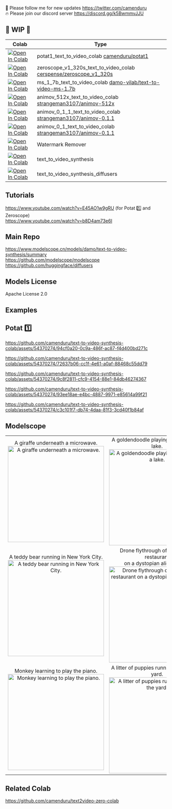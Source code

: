 🐣 Please follow me for new updates https://twitter.com/camenduru <br />
🔥 Please join our discord server https://discord.gg/k5BwmmvJJU

## 🚦 WIP 🚦

| Colab | Type
| --- | --- |
[![Open In Colab](https://colab.research.google.com/assets/colab-badge.svg)](https://colab.research.google.com/github/camenduru/text-to-video-synthesis-colab/blob/main/potat1_text_to_video_colab.ipynb) | potat1_text_to_video_colab [camenduru/potat1](https://huggingface.co/camenduru/potat1)
[![Open In Colab](https://colab.research.google.com/assets/colab-badge.svg)](https://colab.research.google.com/github/camenduru/text-to-video-synthesis-colab/blob/main/zeroscope_v1_320s_text_to_video_colab.ipynb) | zeroscope_v1_320s_text_to_video_colab [cerspense/zeroscope_v1_320s](https://huggingface.co/cerspense/zeroscope_v1_320s)
[![Open In Colab](https://colab.research.google.com/assets/colab-badge.svg)](https://colab.research.google.com/github/camenduru/text-to-video-synthesis-colab/blob/main/ms_1_7b_text_to_video_colab.ipynb) | ms_1_7b_text_to_video_colab [damo-vilab/text-to-video-ms-1.7b](https://huggingface.co/damo-vilab/text-to-video-ms-1.7b)
[![Open In Colab](https://colab.research.google.com/assets/colab-badge.svg)](https://colab.research.google.com/github/camenduru/text-to-video-synthesis-colab/blob/main/animov_512x_text_to_video_colab.ipynb) | animov_512x_text_to_video_colab [strangeman3107/animov-512x](https://huggingface.co/strangeman3107/animov-512x)
[![Open In Colab](https://colab.research.google.com/assets/colab-badge.svg)](https://colab.research.google.com/github/camenduru/text-to-video-synthesis-colab/blob/main/animov_0_1_1_text_to_video_colab.ipynb) | animov_0_1_1_text_to_video_colab [strangeman3107/animov-0.1.1](https://huggingface.co/strangeman3107/animov-0.1.1)
[![Open In Colab](https://colab.research.google.com/assets/colab-badge.svg)](https://colab.research.google.com/github/camenduru/text-to-video-synthesis-colab/blob/main/animov_0_1_text_to_video_colab.ipynb) | animov_0_1_text_to_video_colab [strangeman3107/animov-0.1.1](https://huggingface.co/strangeman3107/animov-0.1)
[![Open In Colab](https://colab.research.google.com/assets/colab-badge.svg)](https://colab.research.google.com/github/camenduru/text-to-video-synthesis-colab/blob/main/watermark_remover_gradio.ipynb) | Watermark Remover
[![Open In Colab](https://colab.research.google.com/assets/colab-badge.svg)](https://colab.research.google.com/github/camenduru/text-to-video-synthesis-colab/blob/main/text_to_video_synthesis.ipynb) | text_to_video_synthesis
[![Open In Colab](https://colab.research.google.com/assets/colab-badge.svg)](https://colab.research.google.com/github/camenduru/text-to-video-synthesis-colab/blob/main/text_to_video_synthesis_diffusers.ipynb) | text_to_video_synthesis_diffusers

## Tutorials
https://www.youtube.com/watch?v=E45AO1w9gRU (for Potat 1️⃣ and Zeroscope) <br />
https://www.youtube.com/watch?v=b8D4am73e6I <br />

## Main Repo
https://www.modelscope.cn/models/damo/text-to-video-synthesis/summary <br />
https://github.com/modelscope/modelscope <br />
https://github.com/huggingface/diffusers <br />

## Models License
Apache License 2.0

## Examples

## Potat 1️⃣

https://github.com/camenduru/text-to-video-synthesis-colab/assets/54370274/94cf0a20-0c9a-486f-ac87-f4d400bd271c

https://github.com/camenduru/text-to-video-synthesis-colab/assets/54370274/72637b06-cc1f-4e61-a0af-88468c55dd79

https://github.com/camenduru/text-to-video-synthesis-colab/assets/54370274/9c8f2811-cfc9-4154-88e1-84db46274367

https://github.com/camenduru/text-to-video-synthesis-colab/assets/54370274/93ee18ae-e4bc-4887-9971-e85614a99f21

https://github.com/camenduru/text-to-video-synthesis-colab/assets/54370274/c3c101f7-db74-4daa-81f3-3cd40f1b84af


## Modelscope

<table><tbody><tr><td><center>
A giraffe underneath a microwave.
<br>
<img src="https://user-images.githubusercontent.com/54370274/226195676-edd1b5da-906c-445e-b6a5-612a4dbfb1fe.gif" alt="A giraffe underneath a microwave." style="width: 300px;">
</center></td><td><center>
A goldendoodle playing in a park by a lake.
<br>
<img src="https://user-images.githubusercontent.com/54370274/226195681-f54e38c2-1936-4153-b145-f238853a4df0.gif" alt="A goldendoodle playing in a park by a lake." style="width: 300px;">
</center></td><td><center>
A panda bear driving a car.
<br>
<img src="https://user-images.githubusercontent.com/54370274/226195685-e188e342-5c6d-4e68-ab3f-32e2d7d30e34.gif" alt="A panda bear driving a car." style="width: 300px;">
</center></td></tr><tr><td><center>
A teddy bear running in New York City.
<br>
<img src="https://user-images.githubusercontent.com/54370274/226195689-318e0e5e-ee14-4443-84a0-a3c8b07b8aed.gif" alt="A teddy bear running in New York City." style="width: 300px;">
</center></td><td><center>
Drone flythrough of a fast food restaurant 
<br>on a dystopian alien planet.
<br>
<img src="https://user-images.githubusercontent.com/54370274/226195692-0853b49a-9cd5-4f9b-84e6-2288632ca2f7.gif" alt="Drone flythrough of a fast food restaurant on a dystopian alien planet." style="width: 300px;">
</center></td><td><center>
A dog wearing a Superhero outfit with red cape 
<br>flying through the sky.
<br>
<img src="https://user-images.githubusercontent.com/54370274/226195699-14b16290-15e7-4577-aaae-ea16c15f44c3.gif" alt="A dog wearing a Superhero outfit with red cape flying through the sky." style="width: 300px;">
</center></td></tr><tr><td><center>
Monkey learning to play the piano.
<br>
<img src="https://user-images.githubusercontent.com/54370274/226195867-f6b079ff-ee1a-4dea-928c-dbf28d4a656e.gif" alt="Monkey learning to play the piano." style="width: 300px;">
</center></td><td><center>
A litter of puppies running through the yard.
<br>
<img src="https://user-images.githubusercontent.com/54370274/226195930-1fd957df-f403-4ae3-9a85-f4f954c82f5a.gif" alt="A litter of puppies running through the yard." style="width: 300px;">
</center></td><td><center>
Robot dancing in times square.
<br>
<img src="https://user-images.githubusercontent.com/54370274/226209983-eae320fc-078e-4e62-9989-d97beb9477eb.gif" alt="Robot dancing in times square." style="width: 300px;">
</center></td></tr></tbody></table>

## Related Colab
https://github.com/camenduru/text2video-zero-colab
